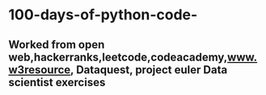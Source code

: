 # 100-days-of-python-code-

## Worked from open web,hackerranks,leetcode,codeacademy,www.w3resource, Dataquest, project euler Data scientist exercises 

